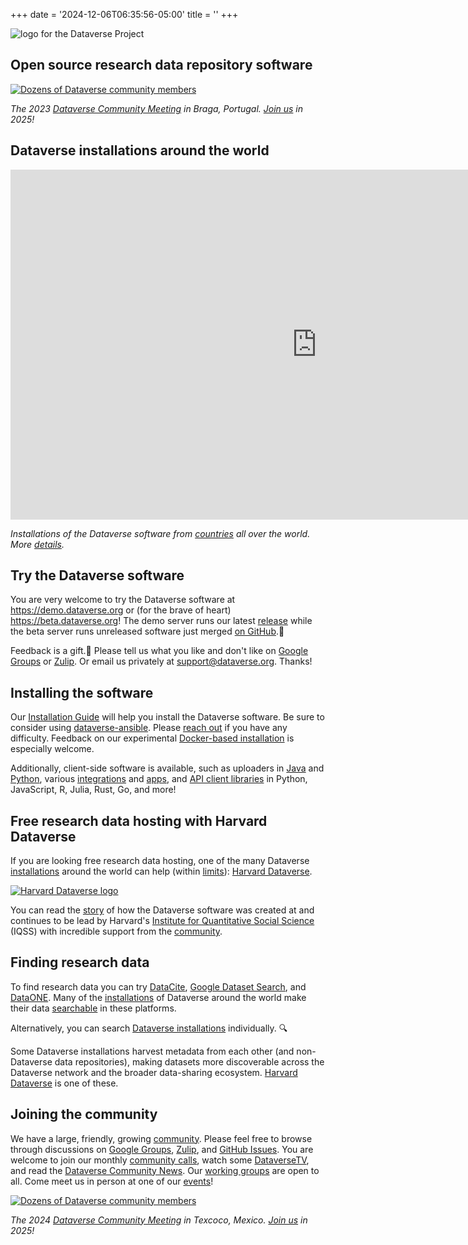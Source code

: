 +++
date = '2024-12-06T06:35:56-05:00'
title = ''
+++

![logo for the Dataverse Project](dataverse_project_logo.svg "Logo for the Dataverse Project")

## Open source research data repository software

[![Dozens of Dataverse community members](/braga.jpg)](community/events/community-meetings)

*The 2023 [Dataverse Community Meeting](community/events/community-meetings) in Braga, Portugal. [Join us](community/events/community-meetings) in 2025!*

## Dataverse installations around the world

<iframe src="https://iqss.github.io/dataverse-installations/map.html" width="980" height="560" frameborder="0" scrolling="no" style="overflow:hidden;"></iframe>

*Installations of the Dataverse software from [countries](https://iqss.github.io/dataverse-installations/bycountry.html) all over the world. More [details](https://iqss.github.io/dataverse-installations/).*

## Try the Dataverse software

You are very welcome to try the Dataverse software at https://demo.dataverse.org or (for the brave of heart) https://beta.dataverse.org! The demo server runs our latest [release](https://github.com/IQSS/dataverse/releases) while the beta server runs unreleased software just merged [on GitHub](https://github.com/IQSS/dataverse).🚀

Feedback is a gift.🎁 Please tell us what you like and don't like on [Google Groups](https://groups.google.com/g/dataverse-community) or [Zulip](https://dataverse.zulipchat.com). Or email us privately at support@dataverse.org. Thanks!

## Installing the software

Our [Installation Guide](https://guides.dataverse.org/en/latest/installation/index.html) will help you install the Dataverse software. Be sure to consider using [dataverse-ansible](https://github.com/gdcc/dataverse-ansible). Please [reach out](https://guides.dataverse.org/en/latest/installation/intro.html#getting-help) if you have any difficulty. Feedback on our experimental [Docker-based installation](https://guides.dataverse.org/en/latest/container/running/demo.html) is especially welcome.

Additionally, client-side software is available, such as uploaders in [Java](https://github.com/GlobalDataverseCommunityConsortium/dataverse-uploader) and [Python](https://github.com/gdcc/python-dvuploader), various [integrations](https://guides.dataverse.org/en/latest/admin/integrations.html) and [apps](https://guides.dataverse.org/en/latest/api/apps.html), and [API client libraries](https://guides.dataverse.org/en/latest/api/client-libraries.html) in Python, JavaScript, R, Julia, Rust, Go, and more!

## Free research data hosting with Harvard Dataverse

If you are looking free research data hosting, one of the many Dataverse [installations](#dataverse-installations-around-the-world) around the world can help (within [limits](https://support.dataverse.harvard.edu/researchers)): [Harvard Dataverse](https://dataverse.harvard.edu).

[![Harvard Dataverse logo](/hdvlogo.png)](https://dataverse.harvard.edu)

You can read the [story](about) of how the Dataverse software was created at and continues to be lead by Harvard's [Institute for Quantitative Social Science](https://www.iq.harvard.edu) (IQSS) with incredible support from the [community](#joining-the-community).

## Finding research data

To find research data you can try [DataCite](https://commons.datacite.org), [Google Dataset Search](https://datasetsearch.research.google.com), and [DataONE](https://www.dataone.org). Many of the [installations](#dataverse-installations-around-the-world) of Dataverse around the world make their data [searchable](https://guides.dataverse.org/en/latest/admin/discoverability.html) in these platforms.

Alternatively, you can search [Dataverse installations](#dataverse-installations-around-the-world) individually. 🔍

Some Dataverse installations harvest metadata from each other (and non-Dataverse data repositories), making datasets more discoverable across the Dataverse network and the broader data-sharing ecosystem. [Harvard Dataverse](#free-research-data-hosting-with-harvard-dataverse) is one of these.

## Joining the community

We have a large, friendly, growing [community](/community). Please feel free to browse through discussions on [Google Groups](https://groups.google.com/g/dataverse-community), [Zulip](https://dataverse.zulipchat.com), and [GitHub Issues](https://github.com/IQSS/dataverse/issues). You are welcome to join our monthly [community calls](https://dataverse.org/community-calls), watch some [DataverseTV](https://iqss.github.io/dataverse-tv/), and read the [Dataverse Community News](https://groups.google.com/g/dataverse-community?label=community_news). Our [working groups](https://www.gdcc.io/working-groups.html) are open to all. Come meet us in person at one of our [events](/community/events)!

[![Dozens of Dataverse community members](/cimmyt.jpg)](community/events/community-meetings/)

*The 2024 [Dataverse Community Meeting](community/events/community-meetings) in Texcoco, Mexico. [Join us](community/events/community-meetings) in 2025!*
